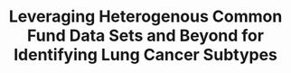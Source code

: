 ---
affilliation: UNIVERSITY OF NEBRASKA MEDICAL CENTER
description: As the leading cause of cancer death in the United States, lung cancer
  accounts for about 20% of all cancer deaths. While there are two major types of
  lung cancer (i.e., 80%~85% for non-small cell lung cancer (NSCLC) and 10%~15% for
  small cell lung cancer (SCLC)), each type of lung cancer has multiple distinct subtypes
  characterized by morphological, molecular, and genetic alterations. Identifying
  lung cancer subtypes can facilitate downstream risk stratification and tailored
  treatment design. While various conventional methods like morphological analysis,
  computed tomography (CT) and imaging techniques, cytogenetic analysis, immunophenotyping,
  or molecular profiling have been used for lung cancer subtype identification, they
  are usually costly, time-consuming, labor-intensive, and sometimes inaccurate. Recent
  progress has witnessed the application of next generation sequencing (NGS) for identifying
  lung cancer subtypes, but they are limited to bulk NGS data, or single omics data
  only. With tons of omics data being generated within and beyond the Common Fund
  data sets (e.g., GTEx and HuBMAP), we hypothesize that integration of single-cell
  and bulk multi-omics data including genomics, transcriptomics, and epigenetics data
  will significantly facilitate subtype-specific biomarker discovery and boost the
  accuracy of lung cancer subtype identification. To address these concerns, we propose
  to develop an integrated machine learning (ML) framework for accurate and cost-effective
  lung cancer subtype identification by combining single-cell and bulk multi-omics
  data within and beyond Common Fund data sets. To achieve this, two specific aims
  are undertaken. Aim 1, to establish a gene- signature-transfer ML model that leverages
  large-scale bulk and single-cell transcriptomics data within and beyond Common Fund
  data sets for lung cancer subtype identification. Besides identifying well-annotated
  lung cancer subtypes, we will also explore novel lung cancer subtypes by detecting
  rare cell types from large-scale single cell data, from which cluster-specific and
  rare-cell-type specific gene signatures can be transferred to the bulk transcriptomics
  data for improving performance of lung cancer subtype identification. Aim 2, to
  develop a multi-omics integration framework to systematically combine single-cell
  and bulk multi-omics data (including genomics, transcriptomics, epigenomics) to
  further boost lung cancer subtype identification. Our model is flexible to tackle
  cases when only partial or incomplete multi-omics data are available for new patients.
  We believe successful completion of this study will have direct impacts on improving
  downstream lung cancer risk stratification, facilitating diagnosis and prognosis,
  and optimizing treatment selection. We also expect that our proposed framework in
  this study can be customized and extensible to identifying subtypes of other types
  of cancer.
end_date: '2025-09-04T12:00:00-04:00'
grant_num: R03OD038391
pi: WAN, SHIBIAO (contact), WANG, JIEQIONG
title: Leveraging Heterogenous Common Fund Data Sets and Beyond for Identifying Lung
  Cancer Subtypes
---